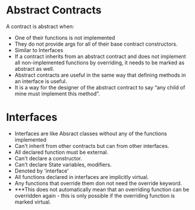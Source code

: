 # Abstract Contracts

A contract is abstract when:
- One of their functions is not implemented
- They do not provide args for all of their base contract constructors.
- Similar to Interfaces
- If a contract inherits from an abstract contract and does not implement all non-implemented functions by overriding, it needs to be marked as abstract as well.
- Abstract contracts are useful in the same way that defining methods in an interface is useful. 
- It is a way for the designer of the abstract contract to say “any child of mine must implement this method”.


# Interfaces

- Interfaces are like Absract classes without any of the functions implemented
- Can't inherit from other contracts but can from other interfaces.
- All declared function must be external.
- Can't declare a constructor.
- Can't declare State variables, modifiers.
- Denoted by 'interface'
- All functions declared in interfaces are implicitly virtual.
- Any functions that override them don not need the override keyword.
- ***This does not automatically mean that an overriding function can be overridden again - this is only possible if the overriding function is marked virtual.


